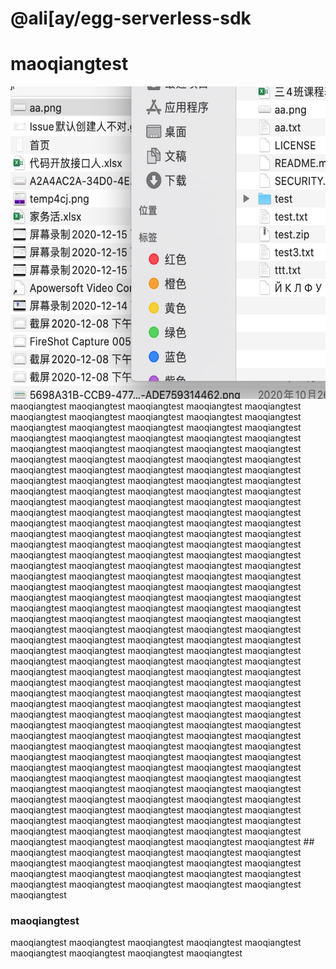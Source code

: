 # @ali[ay/egg-serverless-sdk
# maoqiangtest
<div align=center><img width="750" height="500" src="/aa.png"/></div>
 maoqiangtest
 maoqiangtest
 maoqiangtest
 maoqiangtest
 maoqiangtest
 maoqiangtest
 maoqiangtest
 maoqiangtest
 maoqiangtest
 maoqiangtest
 maoqiangtest
 maoqiangtest
  maoqiangtest
 maoqiangtest
 maoqiangtest
 maoqiangtest
 maoqiangtest
 maoqiangtest
  maoqiangtest
 maoqiangtest
 maoqiangtest
 maoqiangtest
 maoqiangtest
 maoqiangtest
  maoqiangtest
 maoqiangtest
 maoqiangtest
 maoqiangtest
 maoqiangtest
 maoqiangtest
 maoqiangtest
 maoqiangtest
 maoqiangtest
 maoqiangtest
 maoqiangtest
 maoqiangtest
 maoqiangtest
 maoqiangtest
 maoqiangtest
 maoqiangtest
 maoqiangtest
 maoqiangtest
  maoqiangtest
 maoqiangtest
 maoqiangtest
 maoqiangtest
 maoqiangtest
 maoqiangtest
  maoqiangtest
 maoqiangtest
 maoqiangtest
 maoqiangtest
 maoqiangtest
 maoqiangtest
  maoqiangtest
 maoqiangtest
 maoqiangtest
 maoqiangtest
 maoqiangtest
 maoqiangtest
 maoqiangtest
 maoqiangtest
 maoqiangtest
 maoqiangtest
 maoqiangtest
 maoqiangtest
 maoqiangtest
 maoqiangtest
 maoqiangtest
 maoqiangtest
 maoqiangtest
 maoqiangtest
  maoqiangtest
 maoqiangtest
 maoqiangtest
 maoqiangtest
 maoqiangtest
 maoqiangtest
  maoqiangtest
 maoqiangtest
 maoqiangtest
 maoqiangtest
 maoqiangtest
 maoqiangtest
  maoqiangtest
 maoqiangtest
 maoqiangtest
 maoqiangtest
 maoqiangtest
 maoqiangtest
 maoqiangtest
 maoqiangtest
 maoqiangtest
 maoqiangtest
 maoqiangtest
 maoqiangtest
 maoqiangtest
 maoqiangtest
 maoqiangtest
 maoqiangtest
 maoqiangtest
 maoqiangtest
  maoqiangtest
 maoqiangtest
 maoqiangtest
 maoqiangtest
 maoqiangtest
 maoqiangtest
  maoqiangtest
 maoqiangtest
 maoqiangtest
 maoqiangtest
 maoqiangtest
 maoqiangtest
  maoqiangtest
 maoqiangtest
 maoqiangtest
 maoqiangtest
 maoqiangtest
 maoqiangtest
 maoqiangtest
 maoqiangtest
 maoqiangtest
 maoqiangtest
 maoqiangtest
 maoqiangtest
 maoqiangtest
 maoqiangtest
 maoqiangtest
 maoqiangtest
 maoqiangtest
 maoqiangtest
  maoqiangtest
 maoqiangtest
 maoqiangtest
 maoqiangtest
 maoqiangtest
 maoqiangtest
  maoqiangtest
 maoqiangtest
 maoqiangtest
 maoqiangtest
 maoqiangtest
 maoqiangtest
  maoqiangtest
 maoqiangtest
 maoqiangtest
 maoqiangtest
 maoqiangtest
 maoqiangtest
 maoqiangtest
 maoqiangtest
 maoqiangtest
 maoqiangtest
 maoqiangtest
 maoqiangtest
 maoqiangtest
 maoqiangtest
 maoqiangtest
 maoqiangtest
 maoqiangtest
 maoqiangtest
  maoqiangtest
 maoqiangtest
 maoqiangtest
 maoqiangtest
 maoqiangtest
 maoqiangtest
  maoqiangtest
 maoqiangtest
 maoqiangtest
 maoqiangtest
 maoqiangtest
 maoqiangtest
  maoqiangtest
 maoqiangtest
 maoqiangtest
 maoqiangtest
 maoqiangtest
 maoqiangtest
 maoqiangtest
 maoqiangtest
 maoqiangtest
 maoqiangtest
 maoqiangtest
 maoqiangtest
 maoqiangtest
 maoqiangtest
 maoqiangtest
 maoqiangtest
 maoqiangtest
 maoqiangtest
  maoqiangtest
 maoqiangtest
 maoqiangtest
 maoqiangtest
 maoqiangtest
 maoqiangtest
  maoqiangtest
 maoqiangtest
 maoqiangtest
 maoqiangtest
 maoqiangtest
 maoqiangtest
  maoqiangtest
 maoqiangtest
 maoqiangtest
 maoqiangtest
 maoqiangtest
 maoqiangtest
## maoqiangtest
 maoqiangtest
 maoqiangtest maoqiangtest
 maoqiangtest
 maoqiangtest
 maoqiangtest
 maoqiangtest
 maoqiangtest
  maoqiangtest
 maoqiangtest
 maoqiangtest
 maoqiangtest
 maoqiangtest
 maoqiangtest
  maoqiangtest
 maoqiangtest
 maoqiangtest
 maoqiangtest
 maoqiangtest
 maoqiangtest
 
### maoqiangtest
 maoqiangtest
  maoqiangtest
   maoqiangtest maoqiangtest
 maoqiangtest
 maoqiangtest
 maoqiangtest
 maoqiangtest
 maoqiangtest
